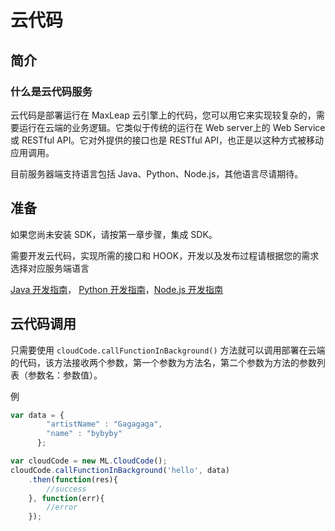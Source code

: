 # 云代码
## 简介
### 什么是云代码服务
云代码是部署运行在 MaxLeap 云引擎上的代码，您可以用它来实现较复杂的，需要运行在云端的业务逻辑。它类似于传统的运行在 Web server上的 Web Service或 RESTful API。它对外提供的接口也是 RESTful API，也正是以这种方式被移动应用调用。

目前服务器端支持语言包括 Java、Python、Node.js，其他语言尽请期待。

## 准备

如果您尚未安装 SDK，请按第一章步骤，集成 SDK。

需要开发云代码，实现所需的接口和 HOOK，开发以及发布过程请根据您的需求选择对应服务端语言

[Java 开发指南](ML_DOCS_GUIDE_LINK_PLACEHOLDER_JAVA#CLOUD_CODE_ZH)，
[Python 开发指南](ML_DOCS_GUIDE_LINK_PLACEHOLDER_PYTHON#CLOUD_CODE_ZH)，[Node.js 开发指南](ML_DOCS_GUIDE_LINK_PLACEHOLDER_NODEJS#CLOUD_CODE_ZH)

## 云代码调用

只需要使用 `cloudCode.callFunctionInBackground()` 方法就可以调用部署在云端的代码，该方法接收两个参数，第一个参数为方法名，第二个参数为方法的参数列表（参数名：参数值）。

例

```javascript
var data = {
        "artistName" : "Gagagaga",
        "name" : "bybyby"
      };

var cloudCode = new ML.CloudCode();
cloudCode.callFunctionInBackground('hello', data)
    .then(function(res){
        //success
    }, function(err){
        //error    
    });
```